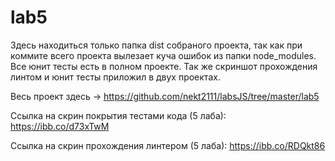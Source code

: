 # lab5
Здесь находиться только папка dist собраного проекта, так как при коммите всего проекта вылезает куча ошибок из папки node_modules.
Все юнит тесты есть в полном проекте. Так же скриншот прохождения линтом и юнит тесты приложил в двух проектах.

Весь проект здесь -> https://github.com/nekt2111/labsJS/tree/master/lab5

Cсылка на скрин покрытия тестами кода (5 лаба): https://ibb.co/d73xTwM

Ссылка на скрин прохождения линтером (5 лаба): https://ibb.co/RDQkt86
